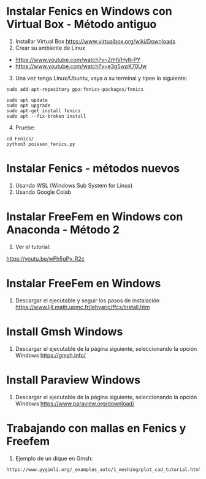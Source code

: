 # Instalar Fenics en Windows con Virtual Box - Método antiguo

1. Installar Virtual Box 
https://www.virtualbox.org/wiki/Downloads
2. Crear su ambiente de Linux
- https://www.youtube.com/watch?v=ZrHVHyIt-PY 
- https://www.youtube.com/watch?v=e3g5wpK70Uw


3. Una vez tenga Linux/Ubuntu, vaya a su terminal y tipee lo siguiente:

~~~
sudo add-apt-repository ppa:fenics-packages/fenics
~~~

~~~
sudo apt update
sudo apt upgrade
sudo apt-get install fenics
sudo apt --fix-broken install   
~~~

4. Pruebe:
~~~
cd Fenics/
python3 poisson_fenics.py
~~~

# Instalar Fenics - métodos nuevos

1. Usando WSL (Windows Sub System for Linux)
2. Usando Google Colab


# Instalar FreeFem en Windows con Anaconda - Método 2

1. Ver el tutorial:

https://youtu.be/wFh5gPv_R2c

# Instalar FreeFem en Windows

1. Descargar el ejecutable y seguir los pasos de instalación
https://www.ljll.math.upmc.fr/lehyaric/ffcs/install.htm

# Install Gmsh Windows
1. Descargar el ejecutable de la página siguiente, seleccionando la opción Windows
https://gmsh.info/

# Install Paraview Windows
1. Descargar el ejecutable de la página siguiente, seleccionando la opción Windows
https://www.paraview.org/download/


# Trabajando con mallas en Fenics y Freefem

1. Ejemplo de un dique en Gmsh:
~~~
https://www.pygimli.org/_examples_auto/1_meshing/plot_cad_tutorial.html
~~~
